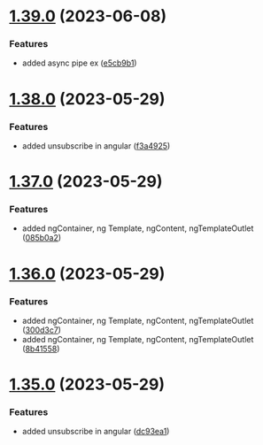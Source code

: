 # [1.39.0](https://github.com/manthanank/learn-angular/compare/v1.38.0...v1.39.0) (2023-06-08)


### Features

* added async pipe ex ([e5cb9b1](https://github.com/manthanank/learn-angular/commit/e5cb9b14fb5525d97552e2eaee3bab17789b287f))



# [1.38.0](https://github.com/manthanank/learn-angular/compare/v1.37.0...v1.38.0) (2023-05-29)


### Features

* added unsubscribe in angular ([f3a4925](https://github.com/manthanank/learn-angular/commit/f3a4925d57303e5ad2f7ba229605d735b76d6901))



# [1.37.0](https://github.com/manthanank/learn-angular/compare/v1.36.0...v1.37.0) (2023-05-29)


### Features

* added ngContainer, ng Template, ngContent, ngTemplateOutlet ([085b0a2](https://github.com/manthanank/learn-angular/commit/085b0a2fe6c5f7608649c24cc65b97a0cf7da3c2))



# [1.36.0](https://github.com/manthanank/learn-angular/compare/v1.35.0...v1.36.0) (2023-05-29)


### Features

* added ngContainer, ng Template, ngContent, ngTemplateOutlet ([300d3c7](https://github.com/manthanank/learn-angular/commit/300d3c7da35588d001fa7f37bfb4b1e35933bc18))
* added ngContainer, ng Template, ngContent, ngTemplateOutlet ([8b41558](https://github.com/manthanank/learn-angular/commit/8b41558de8d95845c83acba3c9c1820b87131c4a))



# [1.35.0](https://github.com/manthanank/learn-angular/compare/v1.34.0...v1.35.0) (2023-05-29)


### Features

* added unsubscribe in angular ([dc93ea1](https://github.com/manthanank/learn-angular/commit/dc93ea12e8a998ad8a5ad264a4fca77514ee3f1b))



